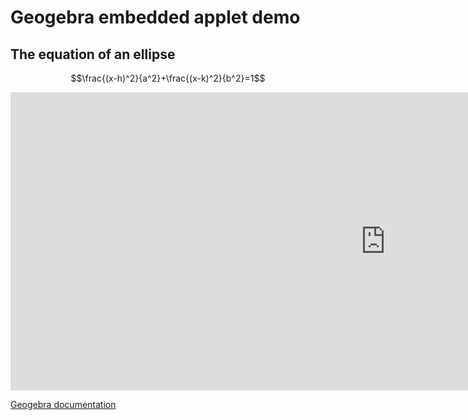 # Geogebra embedded applet demo

## The equation of an ellipse

$$\frac{(x-h)^2}{a^2}+\frac{(x-k)^2}{b^2}=1$$

<iframe scrolling="no"
src="https://www.geogebra.org/material/iframe/id/23587/width/1600/height/715/border/888888/rc/false/ai/false/sdz/false/smb/false/stb/false/stbh/true/ld/false/sri/false"
width="1200px"
height="477px"
style="border:0px;" allowfullscreen>
</iframe>


[Geogebra documentation](https://wiki.geogebra.org/en/Reference:Material_Embedding_(Iframe))